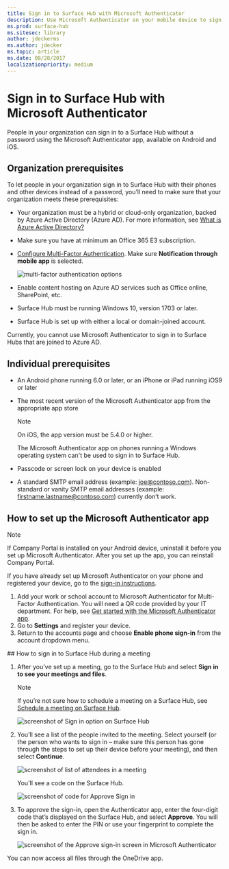 ```yaml
---
title: Sign in to Surface Hub with Microsoft Authenticator
description: Use Microsoft Authenticator on your mobile device to sign in to Surface Hub.
ms.prod: surface-hub
ms.sitesec: library
author: jdeckerms
ms.author: jdecker
ms.topic: article
ms.date: 08/28/2017
localizationpriority: medium
---
```


# Sign in to Surface Hub with Microsoft Authenticator

People in your organization can sign in to a Surface Hub  without a password using the Microsoft Authenticator app, available on Android and iOS.


## Organization prerequisites

To let people in your organization sign in to Surface Hub with their phones and other devices instead of a password, you’ll need to make sure that your organization meets these prerequisites: 

- Your organization must be a hybrid or cloud-only organization, backed by Azure Active Directory (Azure AD). For more information, see [What is Azure Active Directory?](https://docs.microsoft.com/azure/active-directory/active-directory-whatis)

- Make sure you have at minimum an Office 365 E3 subscription. 

- [Configure Multi-Factor Authentication](https://docs.microsoft.com/en-us/azure/active-directory/authentication/howto-mfa-mfasettings). Make sure **Notification through mobile app** is selected. 

    ![multi-factor authentication options](images/mfa-options.png)

- Enable content hosting on Azure AD services such as Office online, SharePoint, etc. 

- Surface Hub must be running Windows 10, version 1703 or later.

- Surface Hub is set up with either a local or domain-joined account.

Currently, you cannot use Microsoft Authenticator to sign in to Surface Hubs that are joined to Azure AD. 

## Individual prerequisites

- An Android phone running 6.0 or later, or an iPhone or iPad running iOS9 or later 

- The most recent version of the Microsoft Authenticator app from the appropriate app store 
    >[!NOTE]
    >On iOS, the app version must be 5.4.0 or higher.
    >
    >The Microsoft Authenticator app on phones running a Windows operating system can't be used to sign in to Surface Hub.
    
- Passcode or screen lock on your device is enabled

- A standard SMTP email address (example: joe@contoso.com). Non-standard or vanity SMTP email addresses (example: firstname.lastname@contoso.com) currently don’t work.


## How to set up the Microsoft Authenticator app

>[!NOTE]
>If Company Portal is installed on your Android device, uninstall it before you set up Microsoft Authenticator. After you set up the app, you can reinstall Company Portal.
>
>If you have already set up Microsoft Authenticator on your phone and registered your device, go to the [sign-in instructions](#signin).

1. Add your work or school account to Microsoft Authenticator for Multi-Factor Authentication. You will need a QR code provided by your IT department. For help, see [Get started with the Microsoft Authenticator app](https://docs.microsoft.com/azure/multi-factor-authentication/end-user/microsoft-authenticator-app-how-to).
2. Go to **Settings** and register your device.
1. Return to the accounts page and choose **Enable phone sign-in** from the account dropdown menu.


<span id="signin" />
## How to sign in to Surface Hub during a meeting

1. After you’ve set up a meeting, go to the Surface Hub and select **Sign in to see your meetings and files**.

    >[!NOTE]
    >If you’re not sure how to schedule a meeting on a Surface Hub, see [Schedule a meeting on Surface Hub](https://support.microsoft.com/help/17325/surfacehub-schedulemeeting).

    ![screenshot of Sign in option on Surface Hub](images/sign-in.png)

2. You’ll see a list of the people invited to the meeting. Select yourself (or the person who wants to sign in – make sure this person has gone through the steps to set up their device before your meeting), and then select **Continue**.

    ![screenshot of list of attendees in a meeting](images/attendees.png)
    
    You'll see a code on the Surface Hub.
    
    ![screenshot of code for Approve Sign in](images/approve-signin.png)
    
3. To approve the sign-in, open the Authenticator app, enter the four-digit code that’s displayed on the Surface Hub, and select **Approve**. You will then be asked to enter the PIN or use your fingerprint to complete the sign in. 

    ![screenshot of the Approve sign-in screen in Microsoft Authenticator](images/approve-signin2.png)
    
You can now access all files through the OneDrive app.

